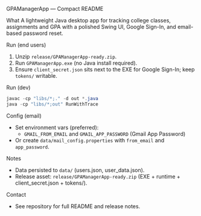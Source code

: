 GPAManagerApp — Compact README

What
A lightweight Java desktop app for tracking college classes, assignments and GPA with a polished Swing UI, Google Sign-In, and email-based password reset.

Run (end users)
1. Unzip `release/GPAManagerApp-ready.zip`.
2. Run `GPAManagerApp.exe` (no Java install required).
3. Ensure `client_secret.json` sits next to the EXE for Google Sign-In; keep `tokens/` writable.

Run (dev)
```powershell
javac -cp "libs/*;." -d out *.java
java -cp "libs/*;out" RunWithTrace
```

Config (email)
- Set environment vars (preferred):
  - `GMAIL_FROM_EMAIL` and `GMAIL_APP_PASSWORD` (Gmail App Password)
- Or create `data/mail_config.properties` with `from_email` and `app_password`.

Notes
- Data persisted to `data/` (users.json, user_data.json).
- Release asset: `release/GPAManagerApp-ready.zip` (EXE + runtime + client_secret.json + tokens/).


Contact
- See repository for full README and release notes.
